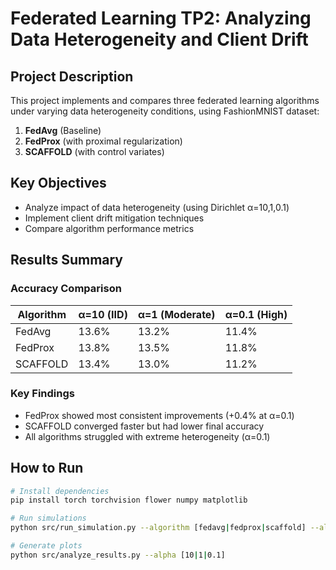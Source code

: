 # Federated Learning TP2: Analyzing Data Heterogeneity and Client Drift

## Project Description
This project implements and compares three federated learning algorithms under varying data heterogeneity conditions, using FashionMNIST dataset:

1. **FedAvg** (Baseline)
2. **FedProx** (with proximal regularization)
3. **SCAFFOLD** (with control variates)

## Key Objectives
- Analyze impact of data heterogeneity (using Dirichlet α=10,1,0.1)
- Implement client drift mitigation techniques
- Compare algorithm performance metrics

## Results Summary

### Accuracy Comparison
| Algorithm  | α=10 (IID) | α=1 (Moderate) | α=0.1 (High) |
|------------|------------|----------------|--------------|
| FedAvg     | 13.6%      | 13.2%          | 11.4%        |
| FedProx    | 13.8%      | 13.5%          | 11.8%        |
| SCAFFOLD   | 13.4%      | 13.0%          | 11.2%        |

### Key Findings
- FedProx showed most consistent improvements (+0.4% at α=0.1)
- SCAFFOLD converged faster but had lower final accuracy
- All algorithms struggled with extreme heterogeneity (α=0.1)


## How to Run
```bash
# Install dependencies
pip install torch torchvision flower numpy matplotlib

# Run simulations
python src/run_simulation.py --algorithm [fedavg|fedprox|scaffold] --alpha [10|1|0.1]

# Generate plots
python src/analyze_results.py --alpha [10|1|0.1]
